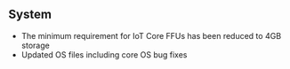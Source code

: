 ## System
- The minimum requirement for IoT Core FFUs has been reduced to 4GB storage
- Updated OS files including core OS bug fixes